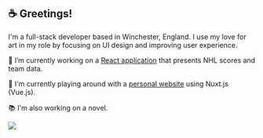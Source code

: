 ## ☕️ Greetings!

I'm a full-stack developer based in Winchester, England. I use my love for art in my role by focusing on UI design and improving user experience.

🏒 I’m currently working on a [React application](https://github.com/Squiddymabob/nhl-app) that presents NHL scores and team data.

🦑 I'm currently playing around with a [personal website](https://github.com/Squiddymabob/personal-website) using Nuxt.js (Vue.js).

📚 I'm also working on a novel.

[![](https://img.shields.io/badge/-EmilyWhite-212121?style=flat-square&logo=linkedin&logoColor=2180cf)](https://www.linkedin.com/in/emilydwhite/)


